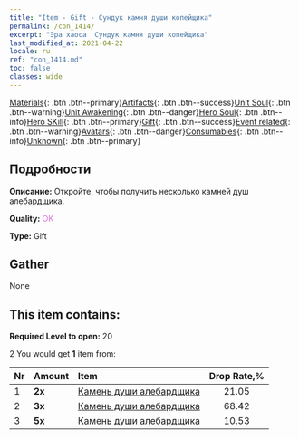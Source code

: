 ```yaml
---
title: "Item - Gift - Сундук камня души копейщика"
permalink: /con_1414/
excerpt: "Эра хаоса  Сундук камня души копейщика"
last_modified_at: 2021-04-22
locale: ru
ref: "con_1414.md"
toc: false
classes: wide
---
```

 [Materials](/ItemsRU/){: .btn .btn--primary}[Artifacts](/ItemsRU/Artifacts/){: .btn .btn--success}[Unit Soul](/ItemsRU/UnitSoul/){: .btn .btn--warning}[Unit Awakening](/ItemsRU/UnitAwakening/){: .btn .btn--danger}[Hero Soul](/ItemsRU/HeroSoul/){: .btn .btn--info}[Hero SKill](/ItemsRU/HeroSkill/){: .btn .btn--primary}[Gift](/ItemsRU/Gift/){: .btn .btn--success}[Event related](/ItemsRU/Events/){: .btn .btn--warning}[Avatars](/ItemsRU/Avatars/){: .btn .btn--danger}[Consumables](/ItemsRU/Consumables/){: .btn .btn--info}[Unknown](/ItemsRU/Unknown/){: .btn .btn--primary}

## Подробности
 **Описание:** Откройте, чтобы получить несколько камней душ алебардщика.

 **Quality:** <span style="color: #DA70D6">OK</span>

 **Type:** Gift

## Gather

  None

## This item contains:

 **Required Level to open:** 20

 2 You would get **1** item  from:

  | Nr | Amount |     Item    | Drop Rate,% |
  |:---|:-------|:------------|:---------:|
  | 1 |  **2x** | [Камень души алебардщика](/ItemsRU/unt_282/) | 21.05 | 
  | 2 |  **3x** | [Камень души алебардщика](/ItemsRU/unt_282/) | 68.42 | 
  | 3 |  **5x** | [Камень души алебардщика](/ItemsRU/unt_282/) | 10.53 | 
